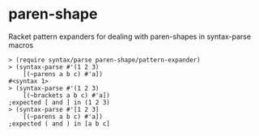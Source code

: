 paren-shape
===
Racket pattern expanders for dealing with paren-shapes in syntax-parse macros

```racket
> (require syntax/parse paren-shape/pattern-expander)
> (syntax-parse #'(1 2 3)
    [(~parens a b c) #'a])
#<syntax 1>
> (syntax-parse #'(1 2 3)
    [(~brackets a b c) #'a])
;expected [ and ] in (1 2 3)
> (syntax-parse #'[1 2 3]
    [(~parens a b c) #'a])
;expected ( and ) in [a b c]
```
